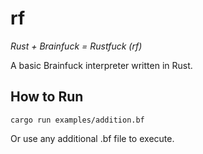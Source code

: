 # rf

*Rust + Brainfuck = Rustfuck (rf)*

A basic Brainfuck interpreter written in Rust.

## How to Run

```shell
cargo run examples/addition.bf
```

Or use any additional .bf file to execute.
